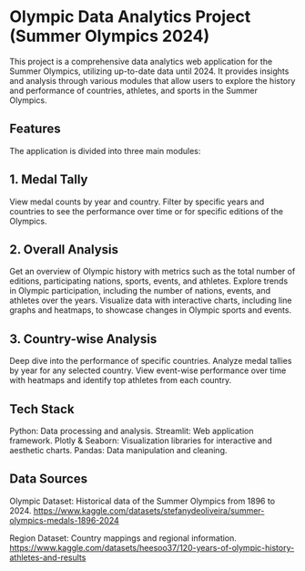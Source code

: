 # Olympic Data Analytics Project (Summer Olympics 2024)
This project is a comprehensive data analytics web application for the Summer Olympics, utilizing up-to-date data until 2024. It provides insights and analysis through various modules that allow users to explore the history and performance of countries, athletes, and sports in the Summer Olympics.

## Features
The application is divided into three main modules:

## 1. Medal Tally
View medal counts by year and country.
Filter by specific years and countries to see the performance over time or for specific editions of the Olympics.

## 2. Overall Analysis
Get an overview of Olympic history with metrics such as the total number of editions, participating nations, sports, events, and athletes.
Explore trends in Olympic participation, including the number of nations, events, and athletes over the years.
Visualize data with interactive charts, including line graphs and heatmaps, to showcase changes in Olympic sports and events.

## 3. Country-wise Analysis
Deep dive into the performance of specific countries.
Analyze medal tallies by year for any selected country.
View event-wise performance over time with heatmaps and identify top athletes from each country.

## Tech Stack
Python: Data processing and analysis.
Streamlit: Web application framework.
Plotly & Seaborn: Visualization libraries for interactive and aesthetic charts.
Pandas: Data manipulation and cleaning.

## Data Sources
Olympic Dataset: Historical data of the Summer Olympics from 1896 to 2024.
https://www.kaggle.com/datasets/stefanydeoliveira/summer-olympics-medals-1896-2024

Region Dataset: Country mappings and regional information.
https://www.kaggle.com/datasets/heesoo37/120-years-of-olympic-history-athletes-and-results